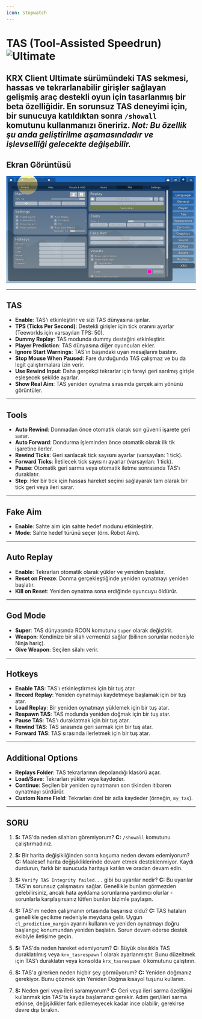 ```yaml
---
icon: stopwatch
---
```


# TAS (Tool-Assisted Speedrun) ![Ultimate](https://img.shields.io/badge/Ultimate-%23f76d6d?style=flat-square)

KRX Client Ultimate sürümündeki **TAS** sekmesi, hassas ve tekrarlanabilir girişler sağlayan gelişmiş araç destekli oyun için tasarlanmış bir beta özelliğidir. 
En sorunsuz TAS deneyimi için, bir sunucuya katıldıktan sonra `/showall` komutunu kullanmanızı öneririz. 
*Not: Bu özellik şu anda geliştirilme aşamasındadır ve işlevselliği gelecekte değişebilir.*
---

## **Ekran Görüntüsü**
![TAS Menu](https://raw.githubusercontent.com/Krixx1337/krxclient-docs/refs/heads/main/images/tas-menu.png)

---
## **TAS**
- **Enable**: TAS'ı etkinleştirir ve sizi TAS dünyasına ışınlar. 
- **TPS (Ticks Per Second)**: Destekli girişler için tick oranını ayarlar (Teeworlds için varsayılan TPS: 50). 
- **Dummy Replay**: TAS modunda dummy desteğini etkinleştirir.
- **Player Prediction**: TAS dünyasına diğer oyuncuları ekler.
- **Ignore Start Warnings**: TAS'ın başındaki uyarı mesajlarını bastırır.
- **Stop Mouse When Paused**: Fare durduğunda TAS çalışmaz ve bu da legit çalıştırmalara izin verir.
- **Use Rewind Input**: Daha gerçekçi tekrarlar için fareyi geri sarılmış girişle eşleşecek şekilde ayarlar.  
- **Show Real Aim**: TAS yeniden oynatma sırasında gerçek aim yönünü görüntüler.
---

## Tools
- **Auto Rewind**: Donmadan önce otomatik olarak son güvenli işarete geri sarar.  
- **Auto Forward**: Dondurma işleminden önce otomatik olarak ilk tik işaretine ilerler.  
- **Rewind Ticks**: Geri sarılacak tick sayısını ayarlar (varsayılan: 1 tick).  
- **Forward Ticks**: İletilecek tick sayısını ayarlar (varsayılan: 1 tick).  
- **Pause**: Otomatik geri sarma veya otomatik iletme sonrasında TAS'ı duraklatır.  
- **Step**: Her bir tick için hassas hareket seçimi sağlayarak tam olarak bir tick geri veya ileri sarar.

---

## **Fake Aim**
- **Enable**: Sahte aim için sahte hedef modunu etkinleştirir.  
- **Mode**: Sahte hedef türünü seçer (örn. Robot Aim).

---

## **Auto Replay**
- **Enable**: Tekrarları otomatik olarak yükler ve yeniden başlatır.  
- **Reset on Freeze**: Donma gerçekleştiğinde yeniden oynatmayı yeniden başlatır.  
- **Kill on Reset**: Yeniden oynatma sona erdiğinde oyuncuyu öldürür.

---

## **God Mode**
- **Super**: TAS dünyasında RCON komutunu `super` olarak değiştirir.  
- **Weapon**: Kendinize bir silah vermenizi sağlar (bilinen sorunlar nedeniyle Ninja hariç).  
- **Give Weapon**: Seçilen silahı verir.

---

## **Hotkeys**
- **Enable TAS**: TAS'ı etkinleştirmek için bir tuş atar.  
- **Record Replay**: Yeniden oynatmayı kaydetmeye başlamak için bir tuş atar.  
- **Load Replay**: Bir yeniden oynatmayı yüklemek için bir tuş atar.  
- **Respawn TAS**: TAS modunda yeniden doğmak için bir tuş atar.  
- **Pause TAS**: TAS'ı duraklatmak için bir tuş atar.  
- **Rewind TAS**: TAS sırasında geri sarmak için bir tuş atar.  
- **Forward TAS**: TAS sırasında ilerletmek için bir tuş atar.

---

## **Additional Options**
- **Replays Folder**: TAS tekrarlarının depolandığı klasörü açar.  
- **Load/Save**: Tekrarları yükler veya kaydeder.  
- **Continue**: Seçilen bir yeniden oynatmanın son tikinden itibaren oynatmayı sürdürür.  
- **Custom Name Field**: Tekrarları özel bir adla kaydeder (örneğin, `my_tas`).  

---

## **SORU**
1. **S:** TAS'da neden silahları göremiyorum?
   **C:** `/showall` komutunu çalıştırmadınız.  

2. **S:** Bir harita değişikliğinden sonra koşuma neden devam edemiyorum?
   **C:** Maalesef harita değişikliklerinde devam etmek desteklenmiyor. Kaydı durdurun, farklı bir sunucuda haritaya katılın ve oradan devam edin.  

3. **S:** `Verify TAS Integrity failed...` gibi bu uyarılar nedir?
   **C:** Bu uyarılar TAS'ın sorunsuz çalışmasını sağlar. Genellikle bunları görmezden gelebilirsiniz, ancak hata ayıklama sorunlarına yardımcı olurlar - sorunlarla karşılaşırsanız lütfen bunları bizimle paylaşın.  

4. **S:** TAS'ım neden çalışmanın ortasında başarısız oldu?
   **C:** TAS hataları genellikle gecikme nedeniyle meydana gelir. Uygun `cl_prediction_margin` ayarını kullanın ve yeniden oynatmayı doğru başlangıç konumundan yeniden başlatın. Sorun devam ederse destek ekibiyle iletişime geçin.  

5. **S:** TAS'da neden hareket edemiyorum?
   **C:** Büyük olasılıkla TAS duraklatılmış veya `krx_tasrespawn` 1 olarak ayarlanmıştır. Bunu düzeltmek için TAS'ı duraklatın veya konsolda `krx_tasrespawn 0` komutunu çalıştırın.  

6. **S:** TAS'a girerken neden hiçbir şey görmüyorum?
   **C:** Yeniden doğmanız gerekiyor. Bunu çözmek için Yeniden Doğma kısayol tuşunu kullanın.  

7. **S:** Neden geri veya ileri saramıyorum?
   **C:** Geri veya ileri sarma özelliğini kullanmak için TAS'ta kayda başlamanız gerekir. Adım geri/ileri sarma etkinse, değişiklikler fark edilemeyecek kadar ince olabilir; gerekirse devre dışı bırakın.  